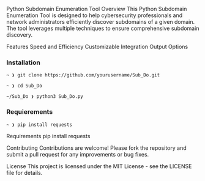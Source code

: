Python Subdomain Enumeration Tool
Overview
This Python Subdomain Enumeration Tool is designed to help cybersecurity professionals and network administrators efficiently discover subdomains of a given domain. The tool leverages multiple techniques to ensure comprehensive subdomain discovery.

Features
Speed and Efficiency
Customizable
Integration
Output Options



### Installation

```
~ ❯ git clone https://github.com/yourusername/Sub_Do.git

~ ❯ cd Sub_Do

~/Sub_Do ❯ python3 Sub_Do.py

```

### Requierements

```
~ ❯ pip install requests

```

Requirements
pip install requests


Contributing
Contributions are welcome! Please fork the repository and submit a pull request for any improvements or bug fixes.

License
This project is licensed under the MIT License - see the LICENSE file for details.
